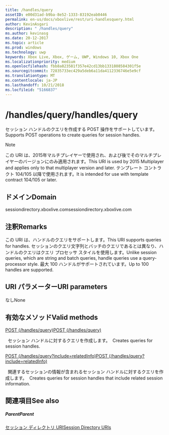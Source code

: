 ```yaml
---
title: /handles/query
assetID: e00d31ad-b9ba-8e52-1333-83192eab0446
permalink: en-us/docs/xboxlive/rest/uri-handlesquery.html
author: KevinAsgari
description: " /handles/query"
ms.author: kevinasg
ms.date: 20-12-2017
ms.topic: article
ms.prod: windows
ms.technology: uwp
keywords: Xbox Live, Xbox, ゲーム, UWP, Windows 10, Xbox One
ms.localizationpriority: medium
ms.openlocfilehash: fbb8a823581f357e42cd13bb1331808584301f5e
ms.sourcegitcommit: 72835733ec429a5deb6a11da4112336746e5e9cf
ms.translationtype: MT
ms.contentlocale: ja-JP
ms.lasthandoff: 10/21/2018
ms.locfileid: "5166837"
---
```

# <a name="handlesquery"></a><span data-ttu-id="d36aa-104">/handles/query</span><span class="sxs-lookup"><span data-stu-id="d36aa-104">/handles/query</span></span>
<span data-ttu-id="d36aa-105">セッション ハンドルのクエリを作成する POST 操作をサポートしています。</span><span class="sxs-lookup"><span data-stu-id="d36aa-105">Supports POST operations to create queries for session handles.</span></span> 

> [!NOTE] 
> <span data-ttu-id="d36aa-106">この URI は、2015年マルチプレイヤーで使用され、および後でそのマルチプレイヤーのバージョンにのみ適用されます。</span><span class="sxs-lookup"><span data-stu-id="d36aa-106">This URI is used by 2015 Multiplayer and applies only to that multiplayer version and later.</span></span> <span data-ttu-id="d36aa-107">テンプレート コントラクト 104/105 以降で使用されます。</span><span class="sxs-lookup"><span data-stu-id="d36aa-107">It is intended for use with template contract 104/105 or later.</span></span>  

 
<a id="ID4EQ"></a>

 
## <a name="domain"></a><span data-ttu-id="d36aa-108">ドメイン</span><span class="sxs-lookup"><span data-stu-id="d36aa-108">Domain</span></span>
<span data-ttu-id="d36aa-109">sessiondirectory.xboxlive.com</span><span class="sxs-lookup"><span data-stu-id="d36aa-109">sessiondirectory.xboxlive.com</span></span>  
<a id="ID4EV"></a>

 
## <a name="remarks"></a><span data-ttu-id="d36aa-110">注釈</span><span class="sxs-lookup"><span data-stu-id="d36aa-110">Remarks</span></span>
<span data-ttu-id="d36aa-111">この URI は、ハンドルのクエリをサポートします。</span><span class="sxs-lookup"><span data-stu-id="d36aa-111">This URI supports queries for handles.</span></span> <span data-ttu-id="d36aa-112">セッションのクエリ文字列とバッチのクエリであるとは異なり、ハンドルのクエリはクエリ プロセッサ スタイルを使用します。</span><span class="sxs-lookup"><span data-stu-id="d36aa-112">Unlike session queries, which are string and batch queries, handle queries use a query-processor style.</span></span> <span data-ttu-id="d36aa-113">最大 100 ハンドルがサポートされています。</span><span class="sxs-lookup"><span data-stu-id="d36aa-113">Up to 100 handles are supported.</span></span>  
<a id="ID4E2"></a>

 
## <a name="uri-parameters"></a><span data-ttu-id="d36aa-114">URI パラメーター</span><span class="sxs-lookup"><span data-stu-id="d36aa-114">URI parameters</span></span>
 
<span data-ttu-id="d36aa-115">なし</span><span class="sxs-lookup"><span data-stu-id="d36aa-115">None</span></span>   
<a id="ID4EEB"></a>

 
## <a name="valid-methods"></a><span data-ttu-id="d36aa-116">有効なメソッド</span><span class="sxs-lookup"><span data-stu-id="d36aa-116">Valid methods</span></span>

[<span data-ttu-id="d36aa-117">POST (/handles/query)</span><span class="sxs-lookup"><span data-stu-id="d36aa-117">POST (/handles/query)</span></span>](uri-handlesquerypost.md)

<span data-ttu-id="d36aa-118">&nbsp;&nbsp;セッション ハンドルに対するクエリを作成します。</span><span class="sxs-lookup"><span data-stu-id="d36aa-118">&nbsp;&nbsp;Creates queries for session handles.</span></span>

[<span data-ttu-id="d36aa-119">POST (/handles/query?include=relatedInfo)</span><span class="sxs-lookup"><span data-stu-id="d36aa-119">POST (/handles/query?include=relatedInfo)</span></span>](uri-handlesqueryincludepost.md)

<span data-ttu-id="d36aa-120">&nbsp;&nbsp;関連するセッションの情報が含まれるセッション ハンドルに対するクエリを作成します。</span><span class="sxs-lookup"><span data-stu-id="d36aa-120">&nbsp;&nbsp;Creates queries for session handles that include related session information.</span></span>
 
<a id="ID4EQB"></a>

 
## <a name="see-also"></a><span data-ttu-id="d36aa-121">関連項目</span><span class="sxs-lookup"><span data-stu-id="d36aa-121">See also</span></span>
 
<a id="ID4ESB"></a>

 
##### <a name="parent"></a><span data-ttu-id="d36aa-122">Parent</span><span class="sxs-lookup"><span data-stu-id="d36aa-122">Parent</span></span> 

[<span data-ttu-id="d36aa-123">セッション ディレクトリ URI</span><span class="sxs-lookup"><span data-stu-id="d36aa-123">Session Directory URIs</span></span>](atoc-reference-sessiondirectory.md)

   